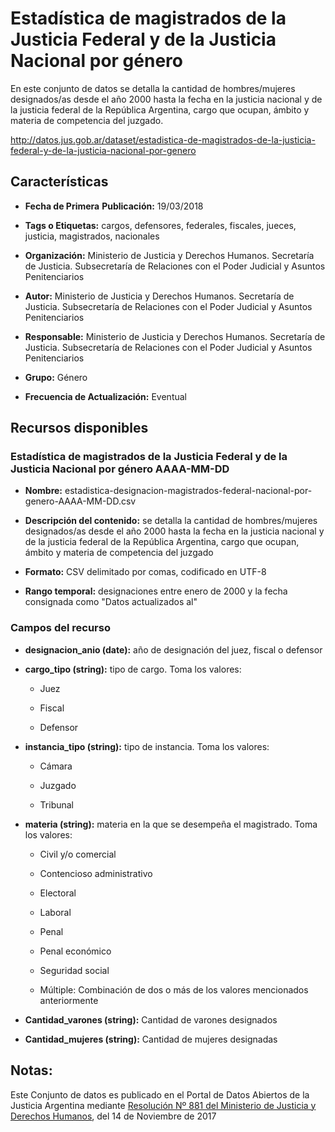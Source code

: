 Estadística de magistrados de la Justicia Federal y de la Justicia Nacional por género
======================================================================================

En este conjunto de datos se detalla la cantidad de hombres/mujeres designados/as desde el año 2000 hasta la fecha en la justicia nacional y de la justicia federal de la República Argentina, cargo que ocupan, ámbito y materia de competencia del juzgado.

http://datos.jus.gob.ar/dataset/estadistica-de-magistrados-de-la-justicia-federal-y-de-la-justicia-nacional-por-genero

Características
---------------

-   **Fecha de Primera** **Publicación:** 19/03/2018

-   **Tags o Etiquetas:** cargos, defensores, federales, fiscales, jueces, justicia, magistrados, nacionales

-   **Organización:** Ministerio de Justicia y Derechos Humanos. Secretaría de Justicia. Subsecretaría de Relaciones con el Poder Judicial y Asuntos Penitenciarios

-   **Autor:** Ministerio de Justicia y Derechos Humanos. Secretaría de Justicia. Subsecretaría de Relaciones con el Poder Judicial y Asuntos Penitenciarios

-   **Responsable:** Ministerio de Justicia y Derechos Humanos. Secretaría de Justicia. Subsecretaría de Relaciones con el Poder Judicial y Asuntos Penitenciarios

-   **Grupo:** Género

-   **Frecuencia de Actualización:** Eventual

Recursos disponibles
--------------------

### Estadística de magistrados de la Justicia Federal y de la Justicia Nacional por género AAAA-MM-DD

-   **Nombre:** estadistica-designacion-magistrados-federal-nacional-por-genero-AAAA-MM-DD.csv

-   **Descripción del contenido:** se detalla la cantidad de hombres/mujeres designados/as desde el año 2000 hasta la fecha en la justicia nacional y de la justicia federal de la República Argentina, cargo que ocupan, ámbito y materia de competencia del juzgado

-   **Formato:** CSV delimitado por comas, codificado en UTF-8

-   **Rango temporal:** designaciones entre enero de 2000 y la fecha consignada como "Datos actualizados al"

### Campos del recurso

-   **designacion_anio (date):** año de designación del juez, fiscal o defensor

-   **cargo_tipo (string):** tipo de cargo. Toma los valores:

    -   Juez

    -   Fiscal

    -   Defensor

-   **instancia_tipo (string):** tipo de instancia. Toma los valores:

    -   Cámara

    -   Juzgado

    -   Tribunal

-   **materia (string):** materia en la que se desempeña el magistrado. Toma los valores:

    -   Civil y/o comercial

    -   Contencioso administrativo

    -   Electoral

    -   Laboral

    -   Penal

    -   Penal económico

    -   Seguridad social

    -   Múltiple: Combinación de dos o más de los valores mencionados anteriormente

-   **Cantidad_varones (string):** Cantidad de varones designados

-   **Cantidad_mujeres (string):** Cantidad de mujeres designadas

Notas: 
-------

Este Conjunto de datos es publicado en el Portal de Datos Abiertos de la Justicia Argentina mediante [Resolución Nº 881 del Ministerio de Justicia y Derechos Humanos](http://datos.jus.gob.ar/resoluciones/RESOL-2017-881-APN-MJ.pdf), del 14 de Noviembre de 2017
